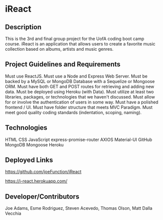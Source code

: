# iReact

## Description
This is the 3rd and final group project for the UofA coding boot camp course. iReact is an application that allows users to create a favorite music collection based on albums, artists and music genres.

## Project Guidelines and Requirements
Must use ReactJS.
Must use a Node and Express Web Server.
Must be backed by a MySQL or MongoDB Database with a Sequelize or Mongoose ORM.
Must have both GET and POST routes for retrieving and adding new data.
Must be deployed using Heroku (with Data).
Must utilize at least two libraries, packages, or technologies that we haven't discussed.
Must allow for or involve the authentication of users in some way.
Must have a polished frontend / UI.
Must have folder structure that meets MVC Paradigm.
Must meet good quality coding standards (indentation, scoping, naming).

## Technologies
HTML
CSS
JavaScript
express-promise-router
AXIOS
Material-UI
GitHub
MongoDB
Mongoose
Heroku

## Deployed Links

https://github.com/joeFunction/iReact

https://i-react.herokuapp.com/

## Developer/Contributors
Joe Adams,
Esme Rodriguez,
Steven Acevedo,
Thomas Olson,
Matt Dalla Vecchia

